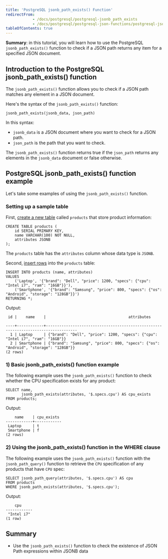 ```yaml
---
title: 'PostgreSQL jsonb_path_exists() Function'
redirectFrom:
            - /docs/postgresql/postgresql-jsonb_path_exists 
            - /docs/postgresql/postgresql-json-functions/postgresql-jsonb_path_exists/
tableOfContents: true
---
```


**Summary**: in this tutorial, you will learn how to use the PostgreSQL `jsonb_path_exists()` function to check if a JSON path returns any item for a specified JSON document.



## Introduction to the PostgreSQL jsonb_path_exists() function



The `jsonb_path_exists()` function allows you to check if a JSON path matches any element in a JSON document.



Here's the syntax of the `jsonb_path_exists()` function:



```
jsonb_path_exists(jsonb_data, json_path)
```



In this syntax:



- `jsonb_data` is a JSON document where you want to check for a JSON path.
- `json_path` is the path that you want to check.


The `jsonb_path_exists()` function returns true if the `json_path` returns any elements in the `jsonb_data` document or false otherwise.



## PostgreSQL jsonb_path_exists() function example



Let's take some examples of using the `jsonb_path_exists()` function.



### Setting up a sample table



First, [create a new table](/docs/postgresql/postgresql-create-table) called `products` that store product information:



```
CREATE TABLE products (
    id SERIAL PRIMARY KEY,
    name VARCHAR(100) NOT NULL,
    attributes JSONB
);
```



The `products` table has the `attributes` column whose data type is `JSONB`.



Second, [insert rows](/docs/postgresql/postgresql-insert-multiple-rows) into the `products` table:



```
INSERT INTO products (name, attributes)
VALUES
    ('Laptop', '{"brand": "Dell", "price": 1200, "specs": {"cpu": "Intel i7", "ram": "16GB"}}'),
    ('Smartphone', '{"brand": "Samsung", "price": 800, "specs": {"os": "Android", "storage": "128GB"}}')
RETURNING *;
```



Output:



```
 id |    name    |                                     attributes

----+------------+------------------------------------------------------------------------------------
  1 | Laptop     | {"brand": "Dell", "price": 1200, "specs": {"cpu": "Intel i7", "ram": "16GB"}}
  2 | Smartphone | {"brand": "Samsung", "price": 800, "specs": {"os": "Android", "storage": "128GB"}}
(2 rows)
```



### 1) Basic jsonb_path_exists() function example



The following example uses the `jsonb_path_exists()` function to check whether the CPU specification exists for any product:



```
SELECT name,
       jsonb_path_exists(attributes, '$.specs.cpu') AS cpu_exists
FROM products;
```



Output:



```
    name    | cpu_exists
------------+------------
 Laptop     | t
 Smartphone | f
(2 rows)
```



### 2) Using the jsonb_path_exists() function in the WHERE clause



The following example uses the `jsonb_path_exists()` function with the `jsonb_path_query()` function to retrieve the `CPU` specification of any products that have `CPU` spec:



```
SELECT jsonb_path_query(attributes, '$.specs.cpu') AS cpu
FROM products
WHERE jsonb_path_exists(attributes, '$.specs.cpu');
```



Output:



```
    cpu
------------
 "Intel i7"
(1 row)
```



## Summary



- Use the `jsonb_path_exists()` function to check the existence of JSON Path expressions within JSONB data
